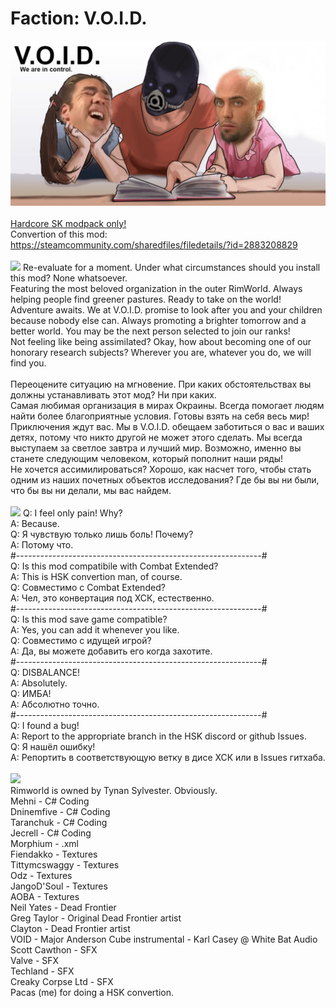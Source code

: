# Faction: V.O.I.D.
![Preview](/__PREVIEW__/VOID.png?raw=true "Preview")<br><br>
[Hardcore SK modpack only!](https://github.com/skyarkhangel/Hardcore-SK/tree/development)
<br>
Convertion of this mod:<br>
https://steamcommunity.com/sharedfiles/filedetails/?id=2883208829
<br><br>
<img src="https://i.imgur.com/svEwA2k.png">
Re-evaluate for a moment. Under what circumstances should you install this mod? None whatsoever.<br>
Featuring the most beloved organization in the outer RimWorld. Always helping people find greener pastures. Ready to take on the world!<br>
Adventure awaits. We at V.O.I.D. promise to look after you and your children because nobody else can. Always promoting a brighter tomorrow and a better world. You may be the next person selected to join our ranks!<br>
Not feeling like being assimilated? Okay, how about becoming one of our honorary research subjects? Wherever you are, whatever you do, we will find you.<br>
<br>
Переоцените ситуацию на мгновение. При каких обстоятельствах вы должны устанавливать этот мод? Ни при каких.<br>
Самая любимая организация в мирах Окраины. Всегда помогает людям найти более благоприятные условия. Готовы взять на себя весь мир!<br>
Приключения ждут вас. Мы в V.O.I.D. обещаем заботиться о вас и ваших детях, потому что никто другой не может этого сделать. Мы всегда выступаем за светлое завтра и лучший мир. Возможно, именно вы станете следующим человеком, который пополнит наши ряды!<br>
Не хочется ассимилироваться? Хорошо, как насчет того, чтобы стать одним из наших почетных объектов исследования? Где бы вы ни были, что бы вы ни делали, мы вас найдем.<br>
<br>
<img src="https://i.imgur.com/5KVUmeE.png">
Q: I feel only pain! Why?<br>
A: Because.<br>
Q: Я чувствую только лишь боль! Почему?<br>
A: Потому что.<br>
#-------------------------------------------------------------#<br>
Q: Is this mod compatibile with Combat Extended?<br>
A: This is HSK convertion man, of course.<br>
Q: Совместимо с Combat Extended?<br>
A: Чел, это конвертация под ХСК, естественно.<br>
#-------------------------------------------------------------#<br>
Q: Is this mod save game compatible?<br>
A: Yes, you can add it whenever you like.<br>
Q: Совместимо с идущей игрой?<br>
A: Да, вы можете добавить его когда захотите.<br>
#-------------------------------------------------------------#<br>
Q: DISBALANCE!<br>
A: Absolutely.<br>
Q: ИМБА!<br>
A: Абсолютно точно.<br>
#-------------------------------------------------------------#<br>
Q: I found a bug!<br>
A: Report to the appropriate branch in the HSK discord or github Issues.<br>
Q: Я нашёл ошибку!<br>
A: Репортить в соответствующую ветку в дисе ХСК или в Issues гитхаба.<br>
<br>
<img src="https://i.imgur.com/fdngbbh.png"><br>
Rimworld is owned by Tynan Sylvester. Obviously.<br>
Mehni - C# Coding<br>
Dninemfive - C# Coding<br>
Taranchuk - C# Coding<br>
Jecrell - C# Coding<br>
Morphium - .xml<br>
Fiendakko - Textures<br>
Tittymcswaggy - Textures<br>
Odz - Textures<br>
JangoD'Soul - Textures<br>
AOBA - Textures<br>
Neil Yates - Dead Frontier<br>
Greg Taylor - Original Dead Frontier artist<br>
Clayton - Dead Frontier artist<br>
VOID - Major Anderson
Cube instrumental - Karl Casey @ White Bat Audio<br>
Scott Cawthon - SFX<br>
Valve - SFX<br>
Techland - SFX<br>
Creaky Corpse Ltd - SFX<br>
Pacas (me) for doing a HSK convertion.<br>
